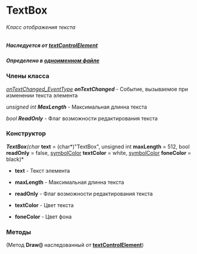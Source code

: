 # TextBox
###### Класс отображения текста
##### Наследуется от [textControlElement](https://github.com/googleplexplex/Console-Presentation-Foundation/blob/master/doc/textControlElement.md)
##### Определено в [одноименном файле](https://github.com/googleplexplex/Console-Presentation-Foundation/blob/master/elements/TextBox.hpp)


### Члены класса

*[onTextChanged_EventType]((https://github.com/googleplexplex/Console-Presentation-Foundation/blob/master/doc/event.hpp.md)) **onTextChanged*** - Событие, вызываемое при изменении текста элемента

*unsigned int **MaxLength*** - Максимальная длинна текста

*bool **ReadOnly*** - Флаг возможности редактирования текста


### Конструктор

****TextBox***(char* **text** = (char*)"TextBox", unsigned int **maxLength** = 512, bool **readOnly** = false, [symbolColor](https://github.com/googleplexplex/Console-Presentation-Foundation/blob/master/doc/graphics.hpp.md) **textColor** = white, [symbolColor](https://github.com/googleplexplex/Console-Presentation-Foundation/blob/master/doc/graphics.hpp.md) **foneColor** = black)*

* **text** - Текст элемента

* **maxLength** - Максимальная длинна текста

* **readOnly** - Флаг возможности редактирования текста

* **textColor** - Цвет текста

* **foneColor** - Цвет фона


### Методы

(Метод **Draw()** наследованный от **[textControlElement](https://github.com/googleplexplex/Console-Presentation-Foundation/blob/master/doc/textControlElement.md)**)
